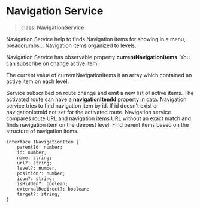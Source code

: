 # Navigation Service

> class: **NavigationService**

Navigation Service help to finds Navigation items for showing in a menu, breadcrumbs...
Navigation Items organized to levels. 

Navigation Service has observable property **currentNavigationItems**. You can subscribe on change active item.

The current value of currentNavigationItems it an array which contained an active item on each level.

Service subscribed on route change and emit a new list of active items. 
The activated route can have a **navigationItemId** property in data. Navigation service tries to find navigation item by id. If id doesn't exist or navigationItemId not set for the activated route. Navigation service compares route URL and navigation items URL without an exact match and finds navigation item on the deepest level. Find parent items based on the structure of navigation items.

```
interface INavigationItem {
    parentId: number;
    id: number;
    name: string;
    url?: string;
    level?: number,
    position?: number;
    icon?: string;
    isHidden?: boolean;
    externalRedirect?: boolean;
    target?: string;
}
```


